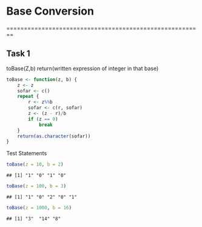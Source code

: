 # Base Conversion
========================================================

## Task 1

toBase(Z,b)
return(written expression of integer in that base)

```r
toBase <- function(z, b) {
    z <- z
    sofar <- c()
    repeat {
        r <- z%%b
        sofar <- c(r, sofar)
        z <- (z - r)/b
        if (z == 0) 
            break
    }
    return(as.character(sofar))
}
```


Test Statements

```r
toBase(z = 10, b = 2)
```

```
## [1] "1" "0" "1" "0"
```

```r
toBase(z = 100, b = 3)
```

```
## [1] "1" "0" "2" "0" "1"
```

```r
toBase(z = 1000, b = 16)
```

```
## [1] "3"  "14" "8"
```






